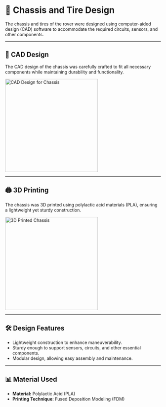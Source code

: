 # 🚗 Chassis and Tire Design

The chassis and tires of the rover were designed using computer-aided design (CAD) software to accommodate the required circuits, sensors, and other components.

---

## 📐 **CAD Design**
The CAD design of the chassis was carefully crafted to fit all necessary components while maintaining durability and functionality.

<img src="../../Images/CAD_design_chasis.png" alt="CAD Design for Chassis" width="300"/>

---

## 🖨️ **3D Printing**
The chassis was 3D printed using polylactic acid materials (PLA), ensuring a lightweight yet sturdy construction.

<img src="../../Images/3D_printed_chasis.png" alt="3D Printed Chassis" width="300"/>

---

## 🛠️ **Design Features**
- Lightweight construction to enhance maneuverability.
- Sturdy enough to support sensors, circuits, and other essential components.
- Modular design, allowing easy assembly and maintenance.

---

## 📊 **Material Used**
- **Material:** Polylactic Acid (PLA)
- **Printing Technique:** Fused Deposition Modeling (FDM)